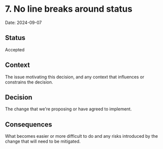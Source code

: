 # 7. No line breaks around status
Date: 2024-09-07
## Status
Accepted
## Context
The issue motivating this decision, and any context that influences or constrains the decision.
## Decision
The change that we're proposing or have agreed to implement.
## Consequences
What becomes easier or more difficult to do and any risks introduced by the change that will need to be mitigated.

